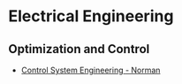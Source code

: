 <!-- :ee: -->

# Electrical Engineering

## Optimization and Control
- [Control System Engineering - Norman](control-system-engineering-norman.html)
